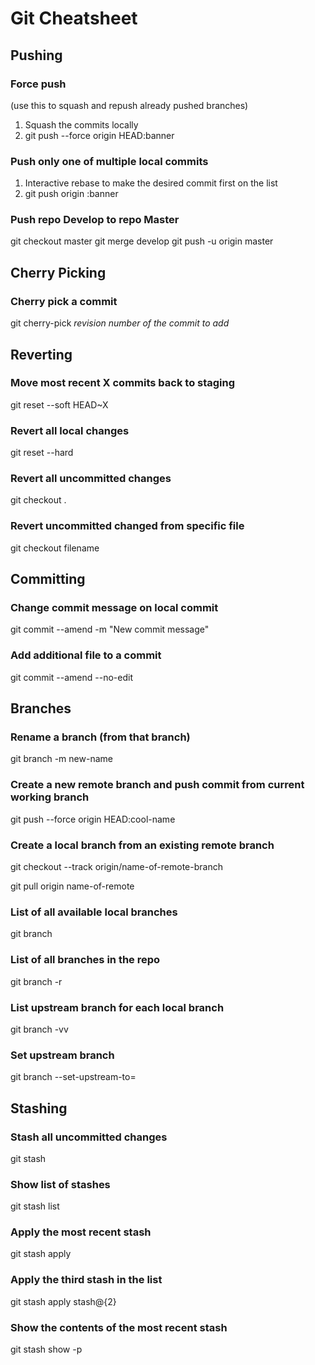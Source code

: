 # Git Cheatsheet
## Pushing
### Force push 
(use this to squash and repush already pushed branches)
1) Squash the commits locally
2) git push --force origin HEAD:banner

### Push only one of multiple local commits
1) Interactive rebase to make the desired commit first on the list
2) git push origin <commit sha>:banner

### Push repo Develop to repo Master
git checkout master 
git merge develop
git push -u origin master


## Cherry Picking
### Cherry pick a commit
git cherry-pick <i>revision number of the commit to add</i>


## Reverting
### Move most recent X commits back to staging
git reset --soft HEAD~X

### Revert all local changes
git reset --hard

### Revert all uncommitted changes
git checkout .

### Revert uncommitted changed from specific file
git checkout filename


## Committing
### Change commit message on local commit
git commit --amend -m "New commit message"

### Add additional file to a commit
git commit --amend --no-edit


## Branches
### Rename a branch (from that branch)
git branch -m new-name

### Create a new remote branch and push commit from current working branch
git push --force origin HEAD:cool-name

### Create a local branch from an existing remote branch
git checkout --track origin/name-of-remote-branch

git pull origin name-of-remote

### List of all available local branches
git branch

### List of all branches in the repo
git branch -r

### List upstream branch for each local branch
git branch -vv

### Set upstream branch
git branch --set-upstream-to=<branch to track>


## Stashing
### Stash all uncommitted changes
git stash

### Show list of stashes
git stash list

### Apply the most recent stash
git stash apply

### Apply the third stash in the list
git stash apply stash@{2}

### Show the contents of the most recent stash
git stash show -p

